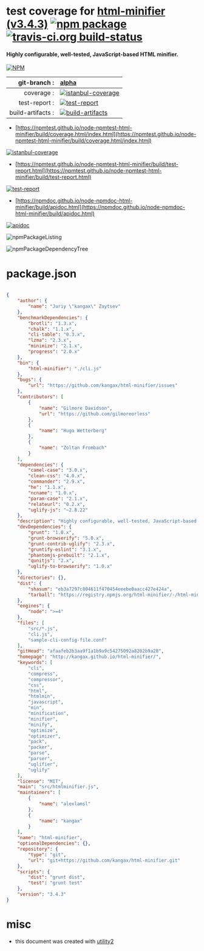 # test coverage for  [html-minifier (v3.4.3)](http://kangax.github.io/html-minifier/)  [![npm package](https://img.shields.io/npm/v/npmtest-html-minifier.svg?style=flat-square)](https://www.npmjs.org/package/npmtest-html-minifier) [![travis-ci.org build-status](https://api.travis-ci.org/npmtest/node-npmtest-html-minifier.svg)](https://travis-ci.org/npmtest/node-npmtest-html-minifier)
#### Highly configurable, well-tested, JavaScript-based HTML minifier.

[![NPM](https://nodei.co/npm/html-minifier.png?downloads=true&downloadRank=true&stars=true)](https://www.npmjs.com/package/html-minifier)

| git-branch : | [alpha](https://github.com/npmtest/node-npmtest-html-minifier/tree/alpha)|
|--:|:--|
| coverage : | [![istanbul-coverage](https://npmtest.github.io/node-npmtest-html-minifier/build/coverage.badge.svg)](https://npmtest.github.io/node-npmtest-html-minifier/build/coverage.html/index.html)|
| test-report : | [![test-report](https://npmtest.github.io/node-npmtest-html-minifier/build/test-report.badge.svg)](https://npmtest.github.io/node-npmtest-html-minifier/build/test-report.html)|
| build-artifacts : | [![build-artifacts](https://npmtest.github.io/node-npmtest-html-minifier/glyphicons_144_folder_open.png)](https://github.com/npmtest/node-npmtest-html-minifier/tree/gh-pages/build)|

- [https://npmtest.github.io/node-npmtest-html-minifier/build/coverage.html/index.html](https://npmtest.github.io/node-npmtest-html-minifier/build/coverage.html/index.html)

[![istanbul-coverage](https://npmtest.github.io/node-npmtest-html-minifier/build/screenCapture.buildCi.browser.%252Ftmp%252Fbuild%252Fcoverage.lib.html.png)](https://npmtest.github.io/node-npmtest-html-minifier/build/coverage.html/index.html)

- [https://npmtest.github.io/node-npmtest-html-minifier/build/test-report.html](https://npmtest.github.io/node-npmtest-html-minifier/build/test-report.html)

[![test-report](https://npmtest.github.io/node-npmtest-html-minifier/build/screenCapture.buildCi.browser.%252Ftmp%252Fbuild%252Ftest-report.html.png)](https://npmtest.github.io/node-npmtest-html-minifier/build/test-report.html)

- [https://npmdoc.github.io/node-npmdoc-html-minifier/build/apidoc.html](https://npmdoc.github.io/node-npmdoc-html-minifier/build/apidoc.html)

[![apidoc](https://npmdoc.github.io/node-npmdoc-html-minifier/build/screenCapture.buildCi.browser.%252Ftmp%252Fbuild%252Fapidoc.html.png)](https://npmdoc.github.io/node-npmdoc-html-minifier/build/apidoc.html)

![npmPackageListing](https://npmtest.github.io/node-npmtest-html-minifier/build/screenCapture.npmPackageListing.svg)

![npmPackageDependencyTree](https://npmtest.github.io/node-npmtest-html-minifier/build/screenCapture.npmPackageDependencyTree.svg)



# package.json

```json

{
    "author": {
        "name": "Juriy \"kangax\" Zaytsev"
    },
    "benchmarkDependencies": {
        "brotli": "1.3.x",
        "chalk": "1.1.x",
        "cli-table": "0.3.x",
        "lzma": "2.3.x",
        "minimize": "2.1.x",
        "progress": "2.0.x"
    },
    "bin": {
        "html-minifier": "./cli.js"
    },
    "bugs": {
        "url": "https://github.com/kangax/html-minifier/issues"
    },
    "contributors": [
        {
            "name": "Gilmore Davidson",
            "url": "https://github.com/gilmoreorless"
        },
        {
            "name": "Hugo Wetterberg"
        },
        {
            "name": "Zoltan Frombach"
        }
    ],
    "dependencies": {
        "camel-case": "3.0.x",
        "clean-css": "4.0.x",
        "commander": "2.9.x",
        "he": "1.1.x",
        "ncname": "1.0.x",
        "param-case": "2.1.x",
        "relateurl": "0.2.x",
        "uglify-js": "~2.8.22"
    },
    "description": "Highly configurable, well-tested, JavaScript-based HTML minifier.",
    "devDependencies": {
        "grunt": "1.0.x",
        "grunt-browserify": "5.0.x",
        "grunt-contrib-uglify": "2.3.x",
        "gruntify-eslint": "3.1.x",
        "phantomjs-prebuilt": "2.1.x",
        "qunitjs": "2.x",
        "uglify-to-browserify": "1.0.x"
    },
    "directories": {},
    "dist": {
        "shasum": "eb3a7297c804611f470454eeebe0aacc427e424a",
        "tarball": "https://registry.npmjs.org/html-minifier/-/html-minifier-3.4.3.tgz"
    },
    "engines": {
        "node": ">=4"
    },
    "files": [
        "src/*.js",
        "cli.js",
        "sample-cli-config-file.conf"
    ],
    "gitHead": "afaafeb2b3aa9f1a1b9a9c54275092a8202b9a28",
    "homepage": "http://kangax.github.io/html-minifier/",
    "keywords": [
        "cli",
        "compress",
        "compressor",
        "css",
        "html",
        "htmlmin",
        "javascript",
        "min",
        "minification",
        "minifier",
        "minify",
        "optimize",
        "optimizer",
        "pack",
        "packer",
        "parse",
        "parser",
        "uglifier",
        "uglify"
    ],
    "license": "MIT",
    "main": "src/htmlminifier.js",
    "maintainers": [
        {
            "name": "alexlamsl"
        },
        {
            "name": "kangax"
        }
    ],
    "name": "html-minifier",
    "optionalDependencies": {},
    "repository": {
        "type": "git",
        "url": "git+https://github.com/kangax/html-minifier.git"
    },
    "scripts": {
        "dist": "grunt dist",
        "test": "grunt test"
    },
    "version": "3.4.3"
}
```



# misc
- this document was created with [utility2](https://github.com/kaizhu256/node-utility2)
